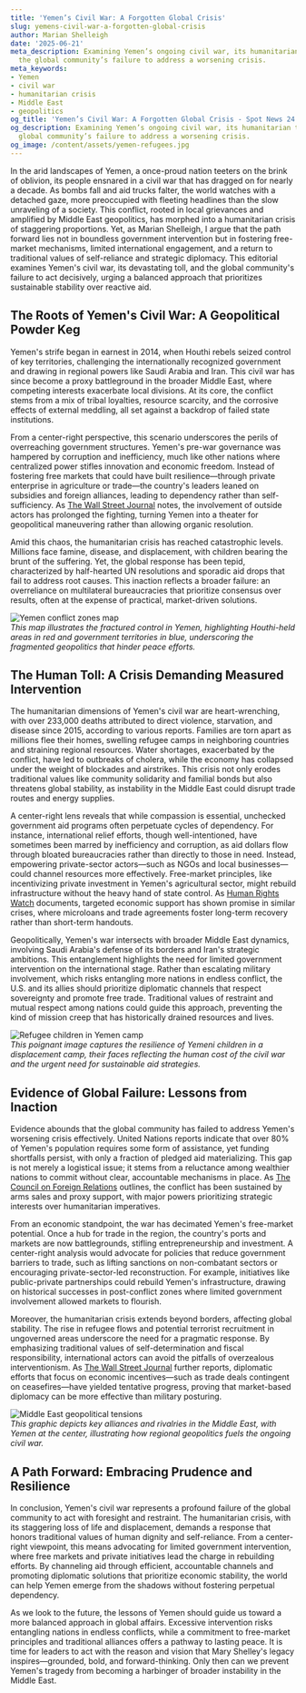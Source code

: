 ```yaml
---
title: 'Yemen’s Civil War: A Forgotten Global Crisis'
slug: yemens-civil-war-a-forgotten-global-crisis
author: Marian Shelleigh
date: '2025-06-21'
meta_description: Examining Yemen’s ongoing civil war, its humanitarian toll, and
  the global community’s failure to address a worsening crisis.
meta_keywords:
- Yemen
- civil war
- humanitarian crisis
- Middle East
- geopolitics
og_title: 'Yemen’s Civil War: A Forgotten Global Crisis - Spot News 24'
og_description: Examining Yemen’s ongoing civil war, its humanitarian toll, and the
  global community’s failure to address a worsening crisis.
og_image: /content/assets/yemen-refugees.jpg
---
```


In the arid landscapes of Yemen, a once-proud nation teeters on the brink of oblivion, its people ensnared in a civil war that has dragged on for nearly a decade. As bombs fall and aid trucks falter, the world watches with a detached gaze, more preoccupied with fleeting headlines than the slow unraveling of a society. This conflict, rooted in local grievances and amplified by Middle East geopolitics, has morphed into a humanitarian crisis of staggering proportions. Yet, as Marian Shelleigh, I argue that the path forward lies not in boundless government intervention but in fostering free-market mechanisms, limited international engagement, and a return to traditional values of self-reliance and strategic diplomacy. This editorial examines Yemen's civil war, its devastating toll, and the global community's failure to act decisively, urging a balanced approach that prioritizes sustainable stability over reactive aid.

## The Roots of Yemen's Civil War: A Geopolitical Powder Keg

Yemen's strife began in earnest in 2014, when Houthi rebels seized control of key territories, challenging the internationally recognized government and drawing in regional powers like Saudi Arabia and Iran. This civil war has since become a proxy battleground in the broader Middle East, where competing interests exacerbate local divisions. At its core, the conflict stems from a mix of tribal loyalties, resource scarcity, and the corrosive effects of external meddling, all set against a backdrop of failed state institutions.

From a center-right perspective, this scenario underscores the perils of overreaching government structures. Yemen's pre-war governance was hampered by corruption and inefficiency, much like other nations where centralized power stifles innovation and economic freedom. Instead of fostering free markets that could have built resilience—through private enterprise in agriculture or trade—the country's leaders leaned on subsidies and foreign alliances, leading to dependency rather than self-sufficiency. As [The Wall Street Journal](https://www.wsj.com/articles/yemen-civil-war-analysis) notes, the involvement of outside actors has prolonged the fighting, turning Yemen into a theater for geopolitical maneuvering rather than allowing organic resolution.

Amid this chaos, the humanitarian crisis has reached catastrophic levels. Millions face famine, disease, and displacement, with children bearing the brunt of the suffering. Yet, the global response has been tepid, characterized by half-hearted UN resolutions and sporadic aid drops that fail to address root causes. This inaction reflects a broader failure: an overreliance on multilateral bureaucracies that prioritize consensus over results, often at the expense of practical, market-driven solutions.

![Yemen conflict zones map](/content/assets/yemen-conflict-zones-map.jpg)  
*This map illustrates the fractured control in Yemen, highlighting Houthi-held areas in red and government territories in blue, underscoring the fragmented geopolitics that hinder peace efforts.*

## The Human Toll: A Crisis Demanding Measured Intervention

The humanitarian dimensions of Yemen's civil war are heart-wrenching, with over 233,000 deaths attributed to direct violence, starvation, and disease since 2015, according to various reports. Families are torn apart as millions flee their homes, swelling refugee camps in neighboring countries and straining regional resources. Water shortages, exacerbated by the conflict, have led to outbreaks of cholera, while the economy has collapsed under the weight of blockades and airstrikes. This crisis not only erodes traditional values like community solidarity and familial bonds but also threatens global stability, as instability in the Middle East could disrupt trade routes and energy supplies.

A center-right lens reveals that while compassion is essential, unchecked government aid programs often perpetuate cycles of dependency. For instance, international relief efforts, though well-intentioned, have sometimes been marred by inefficiency and corruption, as aid dollars flow through bloated bureaucracies rather than directly to those in need. Instead, empowering private-sector actors—such as NGOs and local businesses—could channel resources more effectively. Free-market principles, like incentivizing private investment in Yemen's agricultural sector, might rebuild infrastructure without the heavy hand of state control. As [Human Rights Watch](https://www.hrw.org/topic/middle-eastnorth-africa/yemen) documents, targeted economic support has shown promise in similar crises, where microloans and trade agreements foster long-term recovery rather than short-term handouts.

Geopolitically, Yemen's war intersects with broader Middle East dynamics, involving Saudi Arabia's defense of its borders and Iran's strategic ambitions. This entanglement highlights the need for limited government intervention on the international stage. Rather than escalating military involvement, which risks entangling more nations in endless conflict, the U.S. and its allies should prioritize diplomatic channels that respect sovereignty and promote free trade. Traditional values of restraint and mutual respect among nations could guide this approach, preventing the kind of mission creep that has historically drained resources and lives.

![Refugee children in Yemen camp](/content/assets/yemen-refugee-children-camp.jpg)  
*This poignant image captures the resilience of Yemeni children in a displacement camp, their faces reflecting the human cost of the civil war and the urgent need for sustainable aid strategies.*

## Evidence of Global Failure: Lessons from Inaction

Evidence abounds that the global community has failed to address Yemen's worsening crisis effectively. United Nations reports indicate that over 80% of Yemen's population requires some form of assistance, yet funding shortfalls persist, with only a fraction of pledged aid materializing. This gap is not merely a logistical issue; it stems from a reluctance among wealthier nations to commit without clear, accountable mechanisms in place. As [The Council on Foreign Relations](https://www.cfr.org/backgrounder/yemen-crisis) outlines, the conflict has been sustained by arms sales and proxy support, with major powers prioritizing strategic interests over humanitarian imperatives.

From an economic standpoint, the war has decimated Yemen's free-market potential. Once a hub for trade in the region, the country's ports and markets are now battlegrounds, stifling entrepreneurship and investment. A center-right analysis would advocate for policies that reduce government barriers to trade, such as lifting sanctions on non-combatant sectors or encouraging private-sector-led reconstruction. For example, initiatives like public-private partnerships could rebuild Yemen's infrastructure, drawing on historical successes in post-conflict zones where limited government involvement allowed markets to flourish.

Moreover, the humanitarian crisis extends beyond borders, affecting global stability. The rise in refugee flows and potential terrorist recruitment in ungoverned areas underscore the need for a pragmatic response. By emphasizing traditional values of self-determination and fiscal responsibility, international actors can avoid the pitfalls of overzealous interventionism. As [The Wall Street Journal](https://www.wsj.com/articles/yemen-conflict-overview) further reports, diplomatic efforts that focus on economic incentives—such as trade deals contingent on ceasefires—have yielded tentative progress, proving that market-based diplomacy can be more effective than military posturing.

![Middle East geopolitical tensions](/content/assets/middle-east-yemen-tensions.jpg)  
*This graphic depicts key alliances and rivalries in the Middle East, with Yemen at the center, illustrating how regional geopolitics fuels the ongoing civil war.*

## A Path Forward: Embracing Prudence and Resilience

In conclusion, Yemen's civil war represents a profound failure of the global community to act with foresight and restraint. The humanitarian crisis, with its staggering loss of life and displacement, demands a response that honors traditional values of human dignity and self-reliance. From a center-right viewpoint, this means advocating for limited government intervention, where free markets and private initiatives lead the charge in rebuilding efforts. By channeling aid through efficient, accountable channels and promoting diplomatic solutions that prioritize economic stability, the world can help Yemen emerge from the shadows without fostering perpetual dependency.

As we look to the future, the lessons of Yemen should guide us toward a more balanced approach in global affairs. Excessive intervention risks entangling nations in endless conflicts, while a commitment to free-market principles and traditional alliances offers a pathway to lasting peace. It is time for leaders to act with the reason and vision that Mary Shelley's legacy inspires—grounded, bold, and forward-thinking. Only then can we prevent Yemen's tragedy from becoming a harbinger of broader instability in the Middle East.
